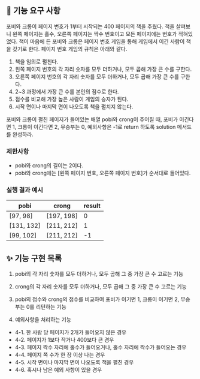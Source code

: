 ## 🚀 기능 요구 사항

포비와 크롱이 페이지 번호가 1부터 시작되는 400 페이지의 책을 주웠다. 책을 살펴보니 왼쪽 페이지는 홀수, 오른쪽 페이지는 짝수 번호이고 모든 페이지에는 번호가 적혀있었다. 책이 마음에 든 포비와 크롱은 페이지 번호 게임을 통해 게임에서 이긴 사람이 책을 갖기로 한다. 페이지 번호 게임의 규칙은 아래와 같다.

1. 책을 임의로 펼친다.
2. 왼쪽 페이지 번호의 각 자리 숫자를 모두 더하거나, 모두 곱해 가장 큰 수를 구한다.
3. 오른쪽 페이지 번호의 각 자리 숫자를 모두 더하거나, 모두 곱해 가장 큰 수를 구한다.
4. 2~3 과정에서 가장 큰 수를 본인의 점수로 한다.
5. 점수를 비교해 가장 높은 사람이 게임의 승자가 된다.
6. 시작 면이나 마지막 면이 나오도록 책을 펼치지 않는다.

포비와 크롱이 펼친 페이지가 들어있는 배열 pobi와 crong이 주어질 때, 포비가 이긴다면 1, 크롱이 이긴다면 2, 무승부는 0, 예외사항은 -1로 return 하도록 solution 메서드를 완성하라.

### 제한사항

- pobi와 crong의 길이는 2이다.
- pobi와 crong에는 [왼쪽 페이지 번호, 오른쪽 페이지 번호]가 순서대로 들어있다.

### 실행 결과 예시

| pobi       | crong      | result |
| ---------- | ---------- | ------ |
| [97, 98]   | [197, 198] | 0      |
| [131, 132] | [211, 212] | 1      |
| [99, 102]  | [211, 212] | -1     |



## ✨ 기능 구현 목록

1. pobi의 각 자리 숫자를 모두 더하거나, 모두 곱해 그 중 가장 큰 수 고르는 기능

2. crong의 각 자리 숫자를 모두 더하거나, 모두 곱해 그 중 가장 큰 수 고르는 기능

3. pobi의 점수와 crong의 점수를 비교하여 포비가 이기면 1, 크롱이 이기면 2, 무승부는 0를 리턴하는 기능

4. 예외사항을 처리하는 기능
  - 4-1. 한 사람 당 페이지가 2개가 들어오지 않은 경우
  - 4-2. 페이지가 1보다 작거나 400보다 큰 경우
  - 4-3. 페이지 짝수 자리에 홀수가 들어오거나, 홀수 자리에 짝수가 들어오는 경우
  - 4-4. 페이지 쪽 수가 한 장 이상 나는 경우
  - 4-5. 시작 면이나 마지막 면이 나오도록 책을 펼친 경우
  - 4-6. 혹시나 남은 예외 사항이 있을 경우